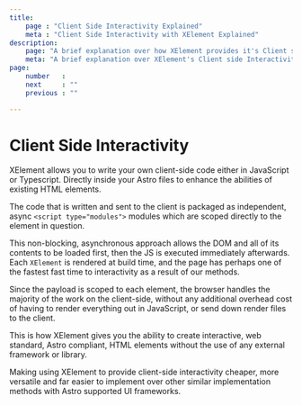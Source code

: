 ```yaml
---
title:
    page : "Client Side Interactivity Explained"
    meta : "Client Side Interactivity with XElement Explained"
description: 
    page: "A brief explanation over how XElement provides it's Client sided interactivity. Here we discuss some the methods that we used to deliver XElement"
    meta: "A brief explanation over XElement's Client side Interactivity and how it is achieved "
page: 
    number   : 
    next     : ""
    previous : ""

---
```

# Client Side Interactivity

XElement allows you to write your own client-side code either in JavaScript or Typescript. Directly inside your Astro files to enhance the abilities of existing HTML elements. 

The code that is written and sent to the client is packaged as independent, async `<script type="modules">` modules which are scoped directly to the element in question.

This non-blocking, asynchronous approach allows the DOM and all of its contents to be loaded first, then the JS is executed immediately afterwards. Each `XElement` is rendered at build time, and the page has perhaps one of the fastest fast time to interactivity as a result of our methods.

Since the payload is scoped to each element, the browser handles the majority of the work on the client-side, without any additional overhead cost of having to render everything out in JavaScript, or send down render files to the client.

This is how XElement gives you the ability to create interactive, web standard, Astro compliant, HTML elements without the use of any external framework or library.

Making using XElement to provide client-side interactivity cheaper, more versatile and far easier to implement over other similar implementation methods with Astro supported UI frameworks.